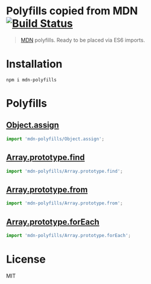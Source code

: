# Polyfills copied from MDN [![Build Status](https://travis-ci.org/msn0/mdn-polyfills.svg?branch=master)](http://travis-ci.org/msn0/mdn-polyfills)

> [MDN](https://developer.mozilla.org) polyfills. Ready to be placed via ES6 imports.

# Installation

```
npm i mdn-polyfills
```

# Polyfills

## [Object.assign](https://developer.mozilla.org/pl/docs/Web/JavaScript/Reference/Global_Objects/Object/assign#Polyfill)

```js
import 'mdn-polyfills/Object.assign';
```

## [Array.prototype.find](https://developer.mozilla.org/pl/docs/Web/JavaScript/Referencje/Obiekty/Array/find#Polyfill)

```js
import 'mdn-polyfills/Array.prototype.find';
```

## [Array.prototype.from](https://developer.mozilla.org/pl/docs/Web/JavaScript/Referencje/Obiekty/Array/from#Polyfill)

```js
import 'mdn-polyfills/Array.prototype.from';
```

## [Array.prototype.forEach](https://developer.mozilla.org/en/docs/Web/JavaScript/Reference/Global_Objects/Array/forEach#Polyfill)

```js
import 'mdn-polyfills/Array.prototype.forEach';
```

# License

MIT
